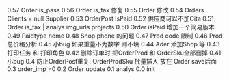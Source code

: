0.57	Order is_pass
0.56	Order is_tax 修复
0.55	Order 修改
0.54	Orders Clients = null Supplier
0.53	OrderPost isPaid
0.52	供应商可以不加Cita
0.51	Order is_tax | analys img_urls projects
0.50	Order isPaid 增加一个简易版本
0.49	Paidtype nome
0.48	Shop phone 的问题
0.47	Prod code 限制 
0.46	Prod 总价格分析
0.45	小bug 如果重量不为数字 则不填
0.44	Ader 添加Shop 等
0.43	打印任务 和 打印角色
0.42	删除订单时 把OrderProd 和 OrderSku全部删掉
0.41	小bug
0.4		防止OrderPost重复, 
		OrderProdSku 批量插入 放在 Order save后面
0.3		order_imp =0 
0.2		Order update
0.1		analys
0.0		init